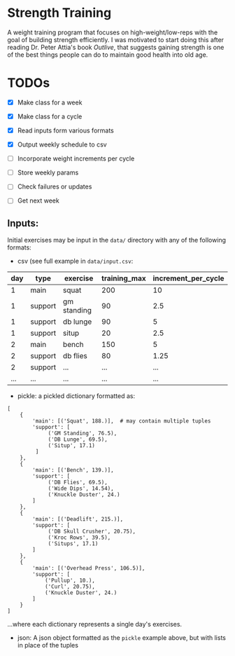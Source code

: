 # Strength Training
A weight training program that focuses on high-weight/low-reps with the goal of building strength efficiently. I was motivated to start doing this after reading Dr. Peter Attia's book _Outlive_, that suggests gaining strength is one of the best things people can do to maintain good health into old age.


# TODOs
- [X] Make class for a week
- [X] Make class for a cycle
- [X] Read inputs form various formats
- [X] Output weekly schedule to csv
- [ ] Incorporate weight increments per cycle
- [ ] Store weekly params
- [ ] Check failures or updates
- [ ] Get next week


## Inputs:
Initial exercises may be input in the `data/` directory with any of the following formats:
- csv (see full example in `data/input.csv`:

day|type   |exercise   |training_max|increment_per_cycle
---|-------|-----------|------------|-------------------
1  |main   |squat      |200         |10
1  |support|gm standing|90          |2.5
1  |support|db lunge   |90          |5
1  |support|situp      |20          |2.5
2  |main   |bench      |150         |5
2  |support|db flies   |80          |1.25
2  |support|...        |...         |...
...|...    |...        |...         |...

- pickle: a pickled dictionary formatted as:
```{python}
[
    {
        'main': [('Squat', 188.)],  # may contain multiple tuples
        'support': [
             ('GM Standing', 76.5),
             ('DB Lunge', 69.5),
             ('Situp', 17.1)
         ]
    },
    {
        'main': [('Bench', 139.)],
        'support': [
             ('DB Flies', 69.5),
             ('Wide Dips', 14.54),
             ('Knuckle Duster', 24.)
        ]
    },
    {
        'main': [('Deadlift', 215.)],
        'support': [
             ('DB Skull Crusher', 20.75),
             ('Kroc Rows', 39.5),
             ('Situps', 17.1)
        ]
    },
    {
        'main': [('Overhead Press', 106.5)],
        'support': [
            ('Pullup', 10.),
            ('Curl', 20.75),
            ('Knuckle Duster', 24.)
        ]
    }
]
```
...where each dictionary represents a single day's exercises.
- json: A json object formatted as the `pickle` example above, but with lists in place of the tuples


